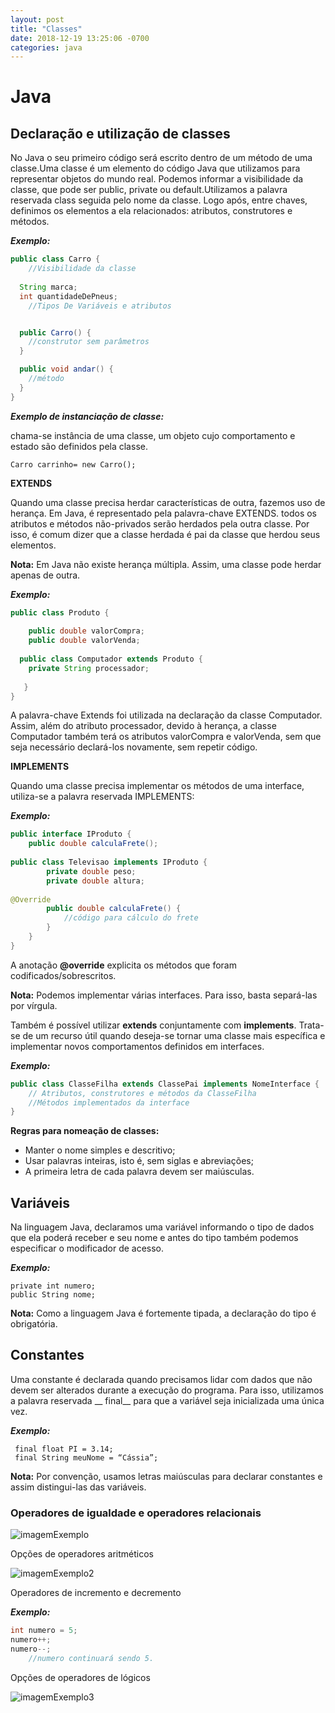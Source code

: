 ```yaml
---
layout: post
title: "Classes"
date: 2018-12-19 13:25:06 -0700
categories: java
---
```

# Java
## Declaração e utilização de classes	

No Java o seu primeiro código será escrito dentro de um método de uma classe.Uma classe é um elemento do código Java que utilizamos para representar objetos do mundo real. Podemos informar a visibilidade da classe, que pode ser public, private ou default.Utilizamos a palavra reservada class seguida pelo nome da classe. Logo após, entre chaves, definimos os elementos a ela relacionados: atributos, construtores e métodos.

***Exemplo:***

```java
public class Carro {
	//Visibilidade da classe
  
  String marca;
  int quantidadeDePneus;
    //Tipos De Variáveis e atributos  


  public Carro() {
    //construtor sem parâmetros
  }

  public void andar() {
    //método
  }
}
```
***Exemplo de instanciação de classe:***

chama-se instância de uma classe, um objeto cujo comportamento e estado são definidos pela classe. 

```
Carro carrinho= new Carro();
```
**EXTENDS**

Quando uma classe precisa herdar características de outra, 
fazemos uso de herança. Em Java, é representado pela palavra-chave EXTENDS. todos os atributos e métodos não-privados serão herdados pela outra classe. Por isso, é comum dizer que a classe herdada é pai da classe que herdou seus elementos.

**Nota:** Em Java não existe herança múltipla. Assim, uma classe pode herdar apenas de outra.

***Exemplo:***

```java
public class Produto {
    
    public double valorCompra;
    public double valorVenda;
    
  public class Computador extends Produto {
    private String processador;
  
   }
}
```
A palavra-chave Extends foi utilizada na declaração da classe Computador. Assim, além do atributo processador, devido à herança, a classe Computador também terá os atributos valorCompra e valorVenda, sem que seja necessário declará-los novamente, sem repetir código.

**IMPLEMENTS**

Quando uma classe precisa implementar os métodos de uma interface, utiliza-se a palavra reservada IMPLEMENTS:		

***Exemplo:***

```java
public interface IProduto { 
    public double calculaFrete();
    
public class Televisao implements IProduto {
        private double peso;										
        private double altura;
        
@Override
     	public double calculaFrete() {
            //código para cálculo do frete
        }
    }
}
```
A anotação __@override__ explicita os métodos que foram codificados/sobrescritos.

**Nota:** Podemos implementar várias interfaces. Para isso, basta separá-las por vírgula.

Também é possível utilizar __extends__ conjuntamente com __implements__. Trata-se de um recurso útil quando deseja-se tornar uma classe mais específica e implementar novos comportamentos definidos em interfaces.

***Exemplo:***

```java
public class ClasseFilha extends ClassePai implements NomeInterface {
    // Atributos, construtores e métodos da ClasseFilha
    //Métodos implementados da interface
}
```
**Regras para nomeação de classes:**
* Manter o nome simples e descritivo;
* Usar palavras inteiras, isto é, sem siglas e abreviações;
* A primeira letra de cada palavra devem ser maiúsculas.

## Variáveis

Na linguagem Java, declaramos uma variável informando o tipo de dados que ela poderá receber e seu nome e antes do tipo também podemos especificar o modificador de acesso.

***Exemplo:***
```
private int numero;
public String nome;
```
**Nota:** Como a linguagem Java é fortemente tipada, a declaração do tipo é obrigatória.

## Constantes

Uma constante é declarada quando precisamos lidar com dados que não devem ser alterados durante a execução do programa. Para isso, utilizamos a palavra reservada __
final__ para que a variável seja inicializada uma única vez.

***Exemplo:***

```
 final float PI = 3.14;
 final String meuNome = “Cássia”;
```

**Nota:** Por convenção, usamos letras maiúsculas para declarar constantes e assim distingui-las das variáveis.

### Operadores de igualdade e operadores relacionais

![imagemExemplo](https://lh5.googleusercontent.com/UoOIUINJROkYArVhGTkN_uaLCWP9ibHR8C-7vynJFd0zjF4o_0J_bOq4KLIBPLt8Y6cP8fP70P2hY1tCOL7ymDl24Ll8W-vHY3rXhCTcWd32AM5deeIlwHehcbsfkzWkfOOHThcb)

Opções de operadores aritméticos

![imagemExemplo2](https://lh6.googleusercontent.com/JFFp5IV9c6IivgShCbi9f5NF7bJSPah-06OoAfUbtBEajtPjWtacQUiYYA5g0cR9tzO2ITsCqtXMtmWQG64ND8i6exA795CiJFtAld8R)

Operadores de incremento e decremento

***Exemplo:***

```java
int numero = 5;
numero++;
numero--;
    //numero continuará sendo 5.
```

Opções de operadores de lógicos

![imagemExemplo3](https://lh4.googleusercontent.com/dHuYPLRnGJUqXvaTPgKg0Jh3yewEU5UGkx6Hk9jHE4VsbQm3l0tWcxD6BcS7ywaHTsbs2g_RiFTjAdJPWAhHUdkwx8alR-EJJZ3PXBbr0w5Chi8Lolb_cLZw6B61DhpxwdTUFSd8)
